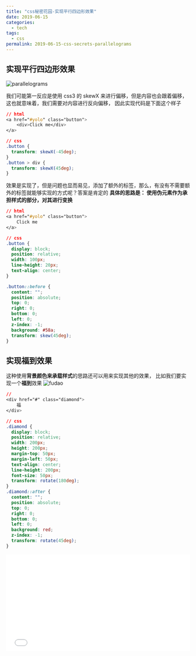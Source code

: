 ```yaml
---
title: "css秘密花园-实现平行四边形效果"
date: 2019-06-15
categories:
  - tech
tags:
  - css
permalink: 2019-06-15-css-secrets-parallelograms
---
```


## 实现平行四边形效果

![parallelograms](http://blog.chenxiaoyao.cn/image/2019-06-15-css-secrets-parallelograms/Parallelograms.png)

我们可能第一反应是使用 css3 的 skewX 来进行偏移，但是内容也会跟着偏移， 这也就意味着，我们需要对内容进行反向偏移， 因此实现代码是下面这个样子

```css
// html
<a href="#yolo" class="button">
    <div>Click me</div>
</a>

// css
.button {
  transform: skewX(-45deg);
}
.button > div {
  transform: skewX(45deg);
}
```

效果是实现了，但是问题也显而易见，添加了额外的标签，那么，有没有不需要额外的标签就能够实现的方式呢？答案是肯定的
**具体的思路是： 使用伪元素作为承担样式的部分，对其进行变换**

```css
// html
<a href="#yolo" class="button">
    Click me
</a>

// css
.button {
  display: block;
  position: relative;
  width: 100px;
  line-height: 20px;
  text-align: center;
}

.button::before {
  content: "";
  position: absolute;
  top: 0;
  right: 0;
  bottom: 0;
  left: 0;
  z-index: -1;
  background: #58a;
  transform: skew(45deg);
}
```

## 实现福到效果

这种使用**背景颜色来承载样式**的思路还可以用来实现其他的效果， 比如我们要实现一个**福到**效果
![fudao](http://blog.chenxiaoyao.cn/image/2019-06-15-css-secrets-parallelograms/fudao.png)

```css
//
<div href="#" class="diamond">
    福
</div>

// css
.diamond {
  display: block;
  position: relative;
  width: 200px;
  height: 200px;
  margin-top: 50px;
  margin-left: 50px;
  text-align: center;
  line-height: 200px;
  font-size: 50px;
  transform: rotate(180deg);
}
.diamond::after {
  content: "";
  position: absolute;
  top: 0;
  right: 0;
  bottom: 0;
  left: 0;
  background: red;
  z-index: -1;
  transform: rotate(45deg);
}
```

<iframe height="265" style="width: 100%;" scrolling="no" title="css-secrets-parallelograms" src="//codepen.io/Allen6228/embed/NZxave/?height=265&theme-id=0&default-tab=css,result" frameborder="no" allowtransparency="true" allowfullscreen="true">
  See the Pen <a href='https://codepen.io/Allen6228/pen/NZxave/'>css-secrets-parallelograms</a> by XiaoYao
  (<a href='https://codepen.io/Allen6228'>@Allen6228</a>) on <a href='https://codepen.io'>CodePen</a>.
</iframe>
